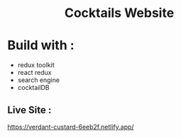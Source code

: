 <h1 align="center">Cocktails Website</h1>

# Build with :
- redux toolkit
- react redux
- search engine
- cocktailDB

## Live Site :

https://verdant-custard-6eeb2f.netlify.app/